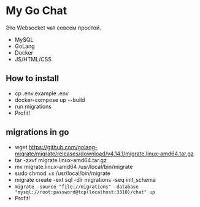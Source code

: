 # My Go Chat

Это Websocket чат совсем простой. 
- MySQL
- GoLang 
- Docker 
- JS/HTML/CSS


## How to install
- cp .env.example .env
- docker-compose up --build
- run migrations
- Profit!


## migrations in go
- wget https://github.com/golang-migrate/migrate/releases/download/v4.14.1/migrate.linux-amd64.tar.gz
- tar -zxvf migrate.linux-amd64.tar.gz
- mv migrate.linux-amd64 /usr/local/bin/migrate
- sudo chmod +x /usr/local/bin/migrate
- migrate create -ext sql -dir migrations -seq init_schema
- `migrate -source "file://migrations" -database "mysql://root:password@tcp(localhost:3310)/chat" up`
- Profit!